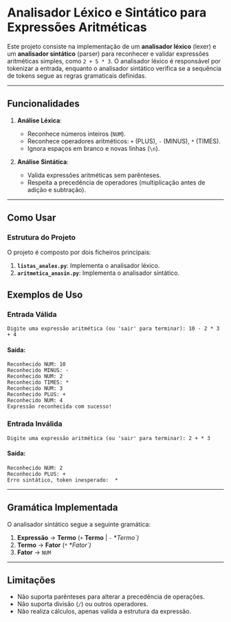 # Analisador Léxico e Sintático para Expressões Aritméticas

Este projeto consiste na implementação de um **analisador léxico** (lexer) e um **analisador sintático** (parser) para reconhecer e validar expressões aritméticas simples, como `2 + 5 * 3`. O analisador léxico é responsável por tokenizar a entrada, enquanto o analisador sintático verifica se a sequência de tokens segue as regras gramaticais definidas.

---

## **Funcionalidades**
1. **Análise Léxica**:
   - Reconhece números inteiros (`NUM`).
   - Reconhece operadores aritméticos: `+` (PLUS), `-` (MINUS), `*` (TIMES).
   - Ignora espaços em branco e novas linhas (`\n`).

2. **Análise Sintática**:
   - Valida expressões aritméticas sem parênteses.
   - Respeita a precedência de operadores (multiplicação antes de adição e subtração).

---

## **Como Usar**

### **Estrutura do Projeto**
O projeto é composto por dois ficheiros principais:
1. **`listas_analex.py`**: Implementa o analisador léxico.
2. **`aritmetica_anasin.py`**: Implementa o analisador sintático.


## **Exemplos de Uso**

### **Entrada Válida**
```
Digite uma expressão aritmética (ou 'sair' para terminar): 10 - 2 * 3 + 4
```

#### **Saída**:
```
Reconhecido NUM: 10
Reconhecido MINUS: -
Reconhecido NUM: 2
Reconhecido TIMES: *
Reconhecido NUM: 3
Reconhecido PLUS: +
Reconhecido NUM: 4
Expressão reconhecida com sucesso!
```

### **Entrada Inválida**
```
Digite uma expressão aritmética (ou 'sair' para terminar): 2 + * 3
```

#### **Saída**:
```
Reconhecido NUM: 2
Reconhecido PLUS: +
Erro sintático, token inesperado:  *
```

---

## **Gramática Implementada**
O analisador sintático segue a seguinte gramática:
1. **Expressão** → **Termo** (`+` **Termo** | `-` **Termo`)*
2. **Termo** → **Fator** (`*` **Fator`)*
3. **Fator** → `NUM`

---

## **Limitações**
- Não suporta parênteses para alterar a precedência de operações.
- Não suporta divisão (`/`) ou outros operadores.
- Não realiza cálculos, apenas valida a estrutura da expressão.


